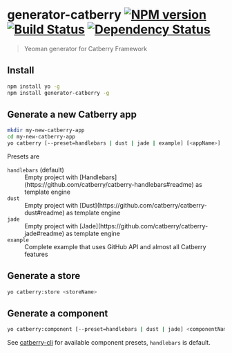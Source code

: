 # generator-catberry [![NPM version][npm-image]][npm-url] [![Build Status][travis-image]][travis-url] [![Dependency Status][daviddm-image]][daviddm-url]

> Yeoman generator for Catberry Framework

## Install

```bash
npm install yo -g
npm install generator-catberry -g
```

## Generate a new Catberry app

```bash
mkdir my-new-catberry-app
cd my-new-catberry-app
yo catberry [--preset=handlebars | dust | jade | example] [<appName>]
```

Presets are
<dl>
  <dt><code>handlebars</code> (default)</dt>
  <dd>Empty project with [Handlebars](https://github.com/catberry/catberry-handlebars#readme) as template engine</dd>

  <dt><code>dust</code></dt>
  <dd>Empty project with [Dust](https://github.com/catberry/catberry-dust#readme) as template engine</dd>

  <dt><code>jade</code></dt>
  <dd>Empty project with [Jade](https://github.com/catberry/catberry-jade#readme) as template engine</dd>

  <dt><code>example</code></dt>
  <dd>Complete example that uses GitHub API and almost all Catberry features</dd>
</dl>

## Generate a store

```bash
yo catberry:store <storeName>
```

## Generate a component

```bash
yo catberry:component [--preset=handlebars | dust | jade] <componentName>
```

See [catberry-cli](https://github.com/catberry/catberry-cli#add-cat-component-into-your-project) for available component presets, `handlebars` is default.

[npm-image]: https://badge.fury.io/js/generator-catberry.svg
[npm-url]: https://npmjs.org/package/generator-catberry
[travis-image]: https://travis-ci.org/catberry/generator-catberry.svg?branch=master
[travis-url]: https://travis-ci.org/catberry/generator-catberry
[daviddm-image]: https://david-dm.org/catberry/generator-catberry.svg?theme=shields.io
[daviddm-url]: https://david-dm.org/catberry/generator-catberry
